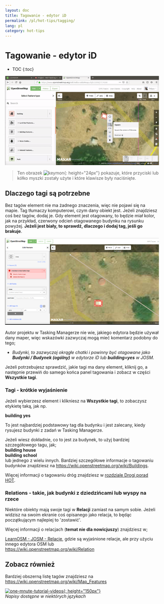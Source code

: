 ```yaml
---
layout: doc
title: Tagowanie - edytor iD
permalink: /pl/hot-tips/tagging/
lang: pl
category: hot-tips
---
```


Tagowanie - edytor iD
============

- TOC
{:toc}

![tagging][]

> Ten obrazek ![keymon]{: height="24px"} pokazuje, które przyciski lub kółko myszki zostały użyte i które klawisze były naciśnięte.  

Dlaczego tagi są potrzebne
-------------------

Bez tagów element nie ma żadnego znaczenia, więc nie pojawi się na mapie. Tag tłumaczy komputerowi, czym dany obiekt jest. Jeżeli znajdziesz coś bez tagów, dodaj je. Gdy element jest otagowany, to będzie miał kolor, jak na przykład, czerwony odcień otagowanego budynku na rysunku powyżej. **Jeżeli jest biały, to sprawdź, dlaczego i dodaj tag, jeśli go brakuje**.  

![tagged-building][]  

Autor projektu w Tasking Managerze nie wie, jakiego edytora będzie używał dany maper, więc wskazówki zazwyczaj mogą mieć komentarz podobny do tego;  

-  *Budynki, to zazwyczaj okrągłe chatki i powinny być otagowane jako **Budynki / Budynek (ogólny)** w edytorze iD lub **building=yes** w JOSM.*  

Jeżeli potrzebujesz sprawdzić, jakie tagi ma dany element, kliknij go, a następnie przewiń do samego końca panel tagowania i zobacz w części **Wszystkie tagi**.

### Tagi - krótkie wyjaśnienie ###

Jeżeli wybierzesz element i klikniesz na **Wszystkie tagi**, to zobaczysz etykietę taką, jak np.  

**building    yes**  

To jest najbardziej podstawowy tag dla budynku i jest zalecany, kiedy rysujesz budynki z zadań w Tasking Managerze.  

Jeżeli wiesz dokładnie, co to jest za budynek, to użyj bardziej szczegółowego tagu, jak;  
  **building   house**  
  **building   school**  
lub jednego z wielu innych. Bardziej szczegółowe informacje o tagowaniu budynków znajdziesz na <https://wiki.openstreetmap.org/wiki/Buildings>.  

Więcej informacji o tagowaniu dróg znajdziesz w [rozdziale Drogi porad HOT](/pl/hot-tips/highways/).  

### Relations - takie, jak budynki z dziedzińcami lub wyspy na rzece ###

Niektóre obiekty mają swoje tagi w **Relacji** zamiast na samym sobie. Jeżeli widzisz na swoim ekranie coś opisanego jako relacja, to będąc początkującym najlepiej to 'zostawić'.  

Więcej informacji o relacjach (**temat nie dla nowicjuszy**) znajdziesz w;  

[LearnOSM - JOSM - Relacje](/pl/josm/josm-relations/), gdzie są wyjaśnione relacje, ale przy użyciu innego edytora OSM lub  
<https://wiki.openstreetmap.org/wiki/Relation>

Zobacz również  
---------

Bardziej obszerną listę tagów znajdziesz na <https://wiki.openstreetmap.org/wiki/Map_Features>  

[![one-mnute-tutorial-videos]{: height="150px"}](https://www.youtube.com/playlist?list=PLb9506_-6FMHZ3nwn9heri3xjQKrSq1hN "Humanitarian OpenStreetMap Team - Jednominutowe samouczki wideo")  
*Napisy dostępne w niektórych językach*  





[tagging]:/images/hot-tips/tagging.gif
[keymon]:/images/hot-tips/keymon.png
[tagged-building]:/images/hot-tips/tagged-building.png
[one-mnute-tutorial-videos]: /images/hot-tips/one-mnute-tutorial-videos.png "Humanitarian OpenStreetMap Team Jednominutowe samouczki wideo"